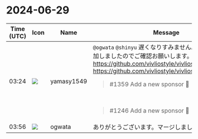 # 2024-06-29

|Time (UTC)|Icon|Name|Message|
|---|---|---|---|
|03:24|![](https://secure.gravatar.com/avatar/b2dffef7ce30f6f8f399f2a172229711.jpg?s=72&d=https%3A%2F%2Fa.slack-edge.com%2Fdf10d%2Fimg%2Favatars%2Fava_0012-72.png)|yamasy1549|`@ogwata` `@shinyu` 遅くなりすみません。スポンサーを追加しましたのでご確認お願いします。<br><https://github.com/vivliostyle/vivliostyle.js/pull/1359><br><https://github.com/vivliostyle/vivliostyle.js/pull/1246><br><blockquote>#1359 Add a new sponsor :tada:</blockquote><br><blockquote>#1246 Add a new sponsor :tada:</blockquote>|
|03:56|![](https://avatars.slack-edge.com/2019-11-22/845042642576_070441337abaca9fb7b3_72.png)|ogwata|ありがとうございます。マージしました！|
